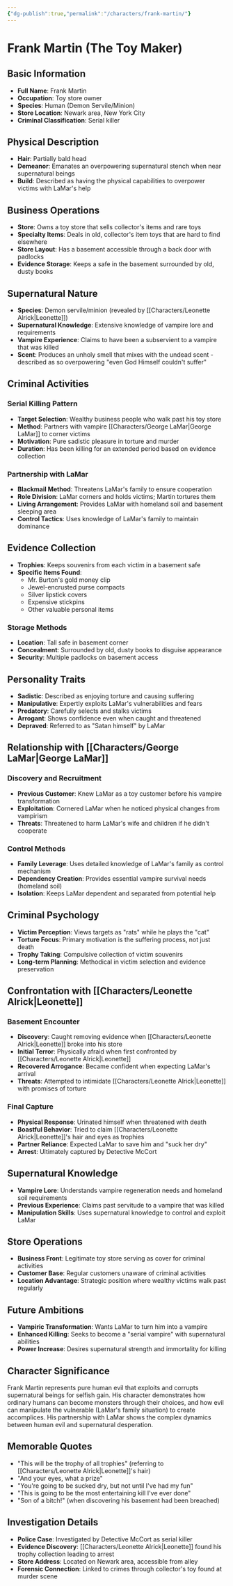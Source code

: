 ```yaml
---
{"dg-publish":true,"permalink":"/characters/frank-martin/"}
---
```


# Frank Martin (The Toy Maker)

## Basic Information

- **Full Name**: Frank Martin
- **Occupation**: Toy store owner
- **Species**: Human (Demon Servile/Minion)
- **Store Location**: Newark area, New York City
- **Criminal Classification**: Serial killer

## Physical Description

- **Hair**: Partially bald head
- **Demeanor**: Emanates an overpowering supernatural stench when near supernatural beings
- **Build**: Described as having the physical capabilities to overpower victims with LaMar's help

## Business Operations

- **Store**: Owns a toy store that sells collector's items and rare toys
- **Specialty Items**: Deals in old, collector's item toys that are hard to find elsewhere
- **Store Layout**: Has a basement accessible through a back door with padlocks
- **Evidence Storage**: Keeps a safe in the basement surrounded by old, dusty books

## Supernatural Nature

- **Species**: Demon servile/minion (revealed by [[Characters/Leonette Alrick\|Leonette]])
- **Supernatural Knowledge**: Extensive knowledge of vampire lore and requirements
- **Vampire Experience**: Claims to have been a subservient to a vampire that was killed
- **Scent**: Produces an unholy smell that mixes with the undead scent - described as so overpowering "even God Himself couldn't suffer"

## Criminal Activities

### Serial Killing Pattern

- **Target Selection**: Wealthy business people who walk past his toy store
- **Method**: Partners with vampire [[Characters/George LaMar\|George LaMar]] to corner victims
- **Motivation**: Pure sadistic pleasure in torture and murder
- **Duration**: Has been killing for an extended period based on evidence collection

### Partnership with LaMar

- **Blackmail Method**: Threatens LaMar's family to ensure cooperation
- **Role Division**: LaMar corners and holds victims; Martin tortures them
- **Living Arrangement**: Provides LaMar with homeland soil and basement sleeping area
- **Control Tactics**: Uses knowledge of LaMar's family to maintain dominance

## Evidence Collection

- **Trophies**: Keeps souvenirs from each victim in a basement safe
- **Specific Items Found**:
    - Mr. Burton's gold money clip
    - Jewel-encrusted purse compacts
    - Silver lipstick covers
    - Expensive stickpins
    - Other valuable personal items

### Storage Methods

- **Location**: Tall safe in basement corner
- **Concealment**: Surrounded by old, dusty books to disguise appearance
- **Security**: Multiple padlocks on basement access

## Personality Traits

- **Sadistic**: Described as enjoying torture and causing suffering
- **Manipulative**: Expertly exploits LaMar's vulnerabilities and fears
- **Predatory**: Carefully selects and stalks victims
- **Arrogant**: Shows confidence even when caught and threatened
- **Depraved**: Referred to as "Satan himself" by LaMar

## Relationship with [[Characters/George LaMar\|George LaMar]]

### Discovery and Recruitment

- **Previous Customer**: Knew LaMar as a toy customer before his vampire transformation
- **Exploitation**: Cornered LaMar when he noticed physical changes from vampirism
- **Threats**: Threatened to harm LaMar's wife and children if he didn't cooperate

### Control Methods

- **Family Leverage**: Uses detailed knowledge of LaMar's family as control mechanism
- **Dependency Creation**: Provides essential vampire survival needs (homeland soil)
- **Isolation**: Keeps LaMar dependent and separated from potential help

## Criminal Psychology

- **Victim Perception**: Views targets as "rats" while he plays the "cat"
- **Torture Focus**: Primary motivation is the suffering process, not just death
- **Trophy Taking**: Compulsive collection of victim souvenirs
- **Long-term Planning**: Methodical in victim selection and evidence preservation

## Confrontation with [[Characters/Leonette Alrick\|Leonette]]

### Basement Encounter

- **Discovery**: Caught removing evidence when [[Characters/Leonette Alrick\|Leonette]] broke into his store
- **Initial Terror**: Physically afraid when first confronted by [[Characters/Leonette Alrick\|Leonette]]
- **Recovered Arrogance**: Became confident when expecting LaMar's arrival
- **Threats**: Attempted to intimidate [[Characters/Leonette Alrick\|Leonette]] with promises of torture

### Final Capture

- **Physical Response**: Urinated himself when threatened with death
- **Boastful Behavior**: Tried to claim [[Characters/Leonette Alrick\|Leonette]]'s hair and eyes as trophies
- **Partner Reliance**: Expected LaMar to save him and "suck her dry"
- **Arrest**: Ultimately captured by Detective McCort

## Supernatural Knowledge

- **Vampire Lore**: Understands vampire regeneration needs and homeland soil requirements
- **Previous Experience**: Claims past servitude to a vampire that was killed
- **Manipulation Skills**: Uses supernatural knowledge to control and exploit LaMar

## Store Operations

- **Business Front**: Legitimate toy store serving as cover for criminal activities
- **Customer Base**: Regular customers unaware of criminal activities
- **Location Advantage**: Strategic position where wealthy victims walk past regularly

## Future Ambitions

- **Vampiric Transformation**: Wants LaMar to turn him into a vampire
- **Enhanced Killing**: Seeks to become a "serial vampire" with supernatural abilities
- **Power Increase**: Desires supernatural strength and immortality for killing

## Character Significance

Frank Martin represents pure human evil that exploits and corrupts supernatural beings for selfish gain. His character demonstrates how ordinary humans can become monsters through their choices, and how evil can manipulate the vulnerable (LaMar's family situation) to create accomplices. His partnership with LaMar shows the complex dynamics between human evil and supernatural desperation.

## Memorable Quotes

- "This will be the trophy of all trophies" (referring to [[Characters/Leonette Alrick\|Leonette]]'s hair)
- "And your eyes, what a prize"
- "You're going to be sucked dry, but not until I've had my fun"
- "This is going to be the most entertaining kill I've ever done"
- "Son of a bitch!" (when discovering his basement had been breached)

## Investigation Details

- **Police Case**: Investigated by Detective McCort as serial killer
- **Evidence Discovery**: [[Characters/Leonette Alrick\|Leonette]] found his trophy collection leading to arrest
- **Store Address**: Located on Newark area, accessible from alley
- **Forensic Connection**: Linked to crimes through collector's toy found at murder scene